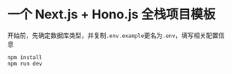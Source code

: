 # 一个 Next.js + Hono.js 全栈项目模板

开始前，先确定数据库类型，并复制`.env.example`更名为`.env`，填写相关配置信息

```
npm install
npm run dev
```
